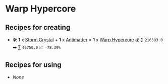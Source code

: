 # Warp Hypercore

## Recipes for creating

* 🛠️ **1** x [Storm Crystal](<Storm Crystal.md>) + **1** x [Antimatter](<Antimatter.md>) = **1** x [Warp Hypercore](<Warp Hypercore.md>) 💰 ∑ `216383.0` ➡️ ∑ `46750.0` 📈 `-78.39%`


## Recipes for using

* _None_
